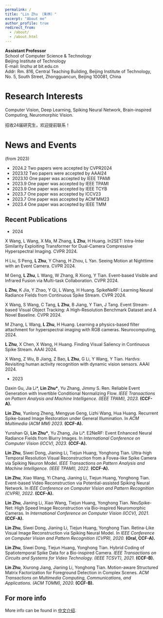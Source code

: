 ```yaml
---
permalink: /
title: "Lin Zhu （朱林）"
excerpt: "About me"
author_profile: true
redirect_from: 
  - /about/
  - /about.html
---
```


**Assistant Professor**  
School of Computer Science & Technology  
Beijing Institute of Technology  
E-mail: linzhu at bit.edu.cn  
Addr: Rm. 816, Central Teaching Building, Beijing Institute of Technology, No. 5, South Street, Zhongguancun, Beijing 100081, China


Research Interests
======
Computer Vision, Deep Learning, Spiking Neural Network, Brain-inspired Computing, Neuromorphic Vision.

招收24届研究生，欢迎提前联系！

News and Events
======
(from 2023)
- 2024.2 Two papers were accepted by CVPR2024
- 2023.12 Two papers were accepted by AAAI24
- 2023.10 One paper was accepted by IEEE TPAMI
- 2023.9 One paper was accepted by IEEE TPAMI
- 2023.9 One paper was accepted by IEEE TCYB
- 2023.7 One paper was accepted by ICCV23
- 2023.7 One paper was accepted by ACM'MM23
- 2023.4 One paper was accepted by IEEE TMM

Recent Publications
------
- 2024

X Wang, L Wang, X Ma, M Zhang, **L Zhu**, H Huang. In2SET: Intra-Inter Similarity Exploiting Transformer for Dual-Camera Compressive Hyperspectral Imaging. CVPR 2024. 

H Liu, S Peng, **L Zhu**, Y Chang, H Zhou, L Yan. Seeing Motion at Nighttime with an Event Camera. CVPR 2024.

M Geng, **L Zhu**, L Wang, W Zhang, R Xiong, Y Tian. Event-based Visible and Infrared Fusion via Multi-task Collaboration. CVPR 2024.
  
**L Zhu**, K Jia, Y Zhao, Y Qi, L Wang, H Huang. SpikeNeRF: Learning Neural Radiance Fields from Continuous Spike Stream. CVPR 2024.

X Wang, S Wang, C Tang, **L Zhu**, B Jiang, Y Tian, J Tang. Event Stream-based Visual Object Tracking: A High-Resolution Benchmark Dataset and A Novel Baseline. CVPR 2024.
  
M Zhang, L Wang, **L Zhu**, H Huang. Learning a physics-based filter attachment for hyperspectral imaging with RGB cameras. Neurocomputing, 2024.

**L Zhu**, X Chen, X Wang, H Huang. Finding Visual Saliency in Continuous Spike Stream. AAAI 2024.

X Wang, Z Wu, B Jiang, Z Bao, **L Zhu**, G Li, Y Wang, Y Tian. Hardvs: Revisiting human activity recognition with dynamic vision sensors. AAAI 2024.



- 2023

Daxin Gu, Jia Li\*, **Lin Zhu\***, Yu Zhang, Jimmy S. Ren. Reliable Event Generation with Invertible Conditional Normalizing Flow. _IEEE Transactions on Pattern Analysis and Machine Intelligence. (IEEE TPAMI), 2023._ **(CCF-A).**

**Lin Zhu**, Yunlong Zheng, Mengyue Geng, Lizhi Wang, Hua Huang. Recurrent Spike-based Image Restoration under General Illumination. In _ACM Multimedia (ACM MM) 2023._ **(CCF-A).**

Yunshan Qi, **Lin Zhu\***, Yu Zhang, Jia Li\*. E2NeRF: Event Enhanced Neural Radiance Fields from Blurry Images. In _International Conference on Computer Vision (ICCV), 2023._ **(CCF-A).**
  
**Lin Zhu**, Siwei Dong, Jianing Li, Tiejun Huang, Yonghong Tian. Ultra-high Temporal Resolution Visual Reconstruction from a Fovea-like Spike Camera via Spiking Neuron Model. _IEEE Transactions on Pattern Analysis and Machine Intelligence. (IEEE TPAMI), 2022._ **(CCF-A).**

**Lin Zhu**, Xiao Wang, Yi Chang, Jianing Li, Tiejun Huang, Yonghong Tian. Event-based Video Reconstruction via Potential-assisted Spiking Neural Network. In _IEEE Conference on Computer Vision and Pattern Recognition (CVPR), 2022._ **(CCF-A).**

**Lin Zhu**, Jianing Li, Xiao Wang, Tiejun Huang, Yonghong Tian. NeuSpike-Net: High Speed Image Reconstruction via Bio-inspired Neuromorphic Cameras. In _International Conference on Computer Vision (ICCV), 2021._ **(CCF-A).**

**Lin Zhu**, Siwei Dong, Jianing Li, Tiejun Huang, Yonghong Tian. Retina-Like Visual Image Reconstruction via Spiking Neural Model. In _IEEE Conference on Computer Vision and Pattern Recognition (CVPR), 2020._ **(Oral, CCF-A).**

**Lin Zhu**, Siwei Dong, Tiejun Huang, Yonghong Tian. Hybrid Coding of Spatiotemporal Spike Data for a Bio-inspired Camera. _IEEE Transactions on Circuits and Systems for Video Technology. (IEEE TCSVT), 2021._ **(CCF-B).**

**Lin Zhu**, Xiurong Jiang, Jianing Li, Yonghong Tian. Motion-aware Structured Matrix Factorization for Foreground Detection in Complex Scenes. _ACM Transactions on Multimedia Computing, Communications, and Applications. (ACM TOMM), 2020._ **(CCF-B).**



For more info
------
More info can be found in [中文介绍](https://cs.bit.edu.cn/szdw/jsml/fjs/7125f0050e1244779308fa53add3e3b8/index.htm).
